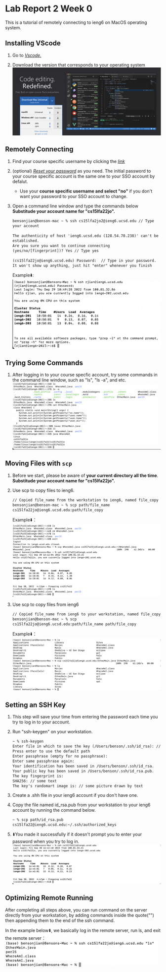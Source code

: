 # Lab Report 2 Week 0

This is a tutorial of remotely connecting to ieng6 on MacOS operating system.

## Installing VScode

1. Go to *[Vscode.](https://code.visualstudio.com/)*

2. Download the version that corresponds to your operating system ![VScode Download](Image/report2part1.1.png)

## Remotely Connecting

1. Find your course specific username by clicking the *[link](https://sdacs.ucsd.edu/~icc/index.php)*

2. (optional) *[Reset your password](https://sdacs.ucsd.edu/~icc/password.php)* as you need. The initial password to your course specific account is the same one to your SSO account by defalut.
    - Use your <strong>course specific username and select "no" </strong>if you don't want your password to your SSO account to change.

3. Open a command line window and type the commands below **Substitude your account name for "cs15lfa22jo".**
    ```
    bensonjian@benson-mac ~ % ssh cs15lfa2jo2@ieng6.ucsd.edu // Type your account
    
    The authenticity of host 'ieng6.ucsd.edu (128.54.70.238)' can't be established.
    Are you sure you want to continue connecting (yes/no/[fingerprint])? Yes // Type yes
    
    (cs15lfa22jo@ieng6.ucsd.edu) Password:  // Type in your password. It won't show up anything, just hit "enter" whenever you finish
    ```
    
    Example⬇️:
    ![Remotely connecting](Image/report2part2.1.png)


## Trying Some Commands

1. After logging in to your course specfic account, try some commands in the command line window, such as "ls", "ls -a", and etc.
![try some commands](Image/report2part3.1.png)

## Moving Files with ```scp```

1. Before we start, please be aware of **your current directory all the time**. **Substitude your account name for "cs15lfa22jo".**

1. Use scp to copy files to ieng6. 
    
    ```
    // Copied file_name from the workstation to ieng6, named file_copy
    bensonjian@benson-mac ~ % scp path/file_name cs15lfa22jo@ieng6.ucsd.edu:path/file_copy
    ```
    Example⬇️：
    ![Scp](Image/report2part4.1.png)

2. Use scp to copy files from ieng6
    
    ```
    // Copied file_name from ieng6 to your workstation, named file_copy
    bensonjian@benson-mac ~ % scp cs15lfa22jo@ieng6.ucsd.edu:path/file_name path/file_copy
    ```
    Example⬇️：
    ![Scp](Image/report2part4.2.png)

## Setting an SSH Key

1. This step will save your time from entering the password each time you try to log in to your account.

2. Run "ssh-keygen" on your workstation.
    ```
    ~ % ssh-keygen
    Enter file in which to save the key (/Users/benson/.ssh/id_rsa): // Press enter to use the default path
    Enter passphrase (empty for no passphrase): 
    Enter same passphrase again: 
    Your identification has been saved in /Users/benson/.ssh/id_rsa.
    Your public key has been saved in /Users/benson/.ssh/id_rsa.pub.
    The key fingerprint is:
    SHA256: // some text
    The key's randomart image is: // some picture drawn by text
    ```
3. Create a .shh file in your ieng6 account if you don't have one.

4. Copy the file named id_rsa.pub from your workstation to your ieng6 account by running the command below.
    ```
    ~ % scp path/id_rsa.pub cs15lfa22@ieng6.ucsd.edu:~/.ssh/authorized_keys
    ```
5. ⬇️You made it successfully if it doesn't prompt you to enter your password when you try to log in.
![SSH key](Image/report2part5.1.png)

## Optimizing Remote Running

 After completing all steps above, you can run command on the server directly from your workstation, by adding commands inside the quote("") then appending them to the end of the ssh command.

 In the example below⬇️, we basically log in the remote server, run ls, and exit the remote server：
 ![Remote Running](Image/report2part6.1.png)
 
